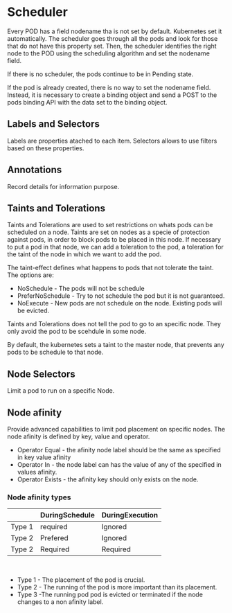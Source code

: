 # Scheduler

Every POD has a field nodename tha is not set by default. Kubernetes set it automatically. The scheduler goes through all the pods and look for those that do not have this property set. Then, the scheduler identifies the right node to the POD using the scheduling algorithm and set the nodename field. 

If there is no scheduler, the pods continue to be in Pending state. 

If the pod is already created, there is no way to set the nodename field. Instead, it is necessary to create a binding object and send a POST to the pods binding API with the data set to the binding object. 

## Labels and Selectors

Labels are properties atached to each item. Selectors allows to use filters based on these properties. 

## Annotations

Record details for information purpose.

## Taints and Tolerations

Taints and Tolerations are used to set restrictions on whats pods can be scheduled on a node. Taints are set on nodes as a specie of protection against pods, in order to block pods to be placed in this node. If necessary to put a pod in that node, we can add a toleration to the pod, a toleration for the taint of the node in which we want to add the pod. 

The taint-effect defines what happens to pods that not tolerate the taint. The options are:

* NoSchedule - The pods will not be schedule
* PreferNoSchedule - Try to not schedule the pod but it is not guaranteed.
* NoExecute - New pods are not schedule on the node. Existing pods will be evicted.

Taints and Tolerations does not tell the pod to go to an specific node. They only avoid the pod to be scehdule in some node. 

By default, the kubernetes sets a taint to the master node, that prevents any pods to be schedule to that node.

## Node Selectors

Limit a pod to run on a specific Node. 

## Node afinity

Provide advanced capabilities to limit pod placement on specific nodes. The node afinity is defined by key, value and operator. 

* Operator Equal - the afinity node label should be the same as specified in key value afinity
* Operator In - the node label can has the value of any of the specified in values afinity.
* Operator Exists - the afinity key should only exists on the node.

### Node afinity types

|        | DuringSchedule | DuringExecution |
|--------|----------------|-----------------|
| Type 1 | required       | Ignored         |
| Type 2 | Prefered       | Ignored         |
| Type 2 | Required       | Required        |

<br>

* Type 1 - The placement of the pod is crucial.
* Type 2 - The running of the pod is more important than its placement.
* Type 3 -The running pod pod is evicted or terminated if the node changes to a non afinity label. 